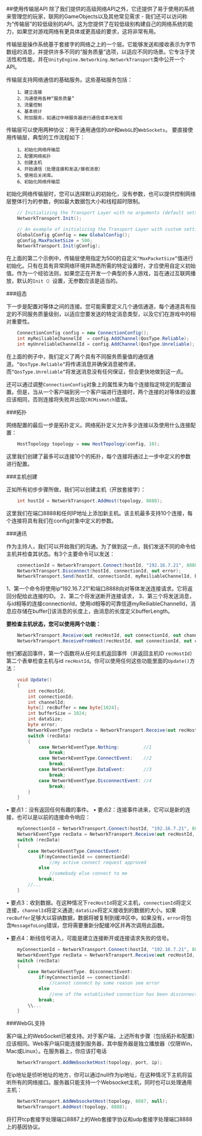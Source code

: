 ##使用传输层API
除了我们提供的高级网络API之外，它还提供了易于使用的系统来管理您的玩家，联网的GameObjects以及其他常见需求 - 我们还可以访问称为“传输层”的较低级别的API。这为您提供了在较低级别构建自己的网络系统的能力，如果您对游戏网络有更具体或更高级的要求，这将非常有用。

传输层是操作系统基于套接字的网络之上的一个层。它能够发送和接收表示为字节数组的消息，并提供许多不同的“服务质量”选项，以适应不同的场景。它专注于灵活性和性能，并在`UnityEngine.Networking.NetworkTransport`类中公开一个API。

传输层支持网络通信的基础服务。这些基础服务包括：

```
    1、建立连接
    2、沟通使用各种“服务质量”
    3、流量控制
    4、基本统计
    5、附加服务，如通过中继服务器进行通信或本地发现
```

传输层可以使用两种协议：用于通用通信的`UDP`和`WebGL`的`WebSockets`。
要直接使用传输层，典型的工作流程如下：

```
    1、初始化网络传输层
    2、配置网络拓扑
    3、创建主机
    4、开始通信（处理连接和发送/接收消息）
    5、使用后关闭库。
    6、初始化网络传输层
```

初始化网络传输层时，您可以选择默认的初始化，没有参数，也可以提供控制网络层整体行为的参数，例如最大数据包大小和线程超时限制。

```csharp
    // Initializing the Transport Layer with no arguments (default settings)
    NetworkTransport.Init();
```
```csharp
    // An example of initializing the Transport Layer with custom settings
    GlobalConfig gConfig = new GlobalConfig();
    gConfig.MaxPacketSize = 500;
    NetworkTransport.Init(gConfig);
```

在上面的第二个示例中，传输层使用指定为500的自定义`“MaxPacketSize”`值进行初始化。只有在具有异常网络环境并熟悉所需的特定设置时，才应使用自定义初始值。作为一个经验法则，如果您正在开发一个典型的多人游戏，旨在通过互联网播放，默认的`Init（）`设置，无参数应该是适当的。

###组态

下一步是配置对等体之间的连接。您可能需要定义几个通信通道，每个通道具有指定的不同服务质量级别，以适应您要发送的特定消息类型，以及它们在游戏中的相对重要性。

```csharp
    ConnectionConfig config = new ConnectionConfig();
    int myReiliableChannelId  = config.AddChannel(QosType.Reliable);
    int myUnreliableChannelId = config.AddChannel(QosType.Unreliable);
```

在上面的例子中，我们定义了两个具有不同服务质量值的通信通道。`“QosType.Reliable”`将传递消息并确保消息被传递，而`“QosType.Unreliable”`将发送消息没有任何保证，但会更快地做到这一点。

还可以通过调整`ConnectionConfig`对象上的属性来为每个连接指定特定的配置设置。但是，当从一个客户端到另一个客户端进行连接时，两个连接的对等体的设置应该相同，否则连接将失败并出现`CRCMismatch`错误。

###拓扑

网络配置的最后一步是拓扑定义。网络拓扑定义允许多少连接以及使用什么连接配置：

```csharp
    HostTopology topology = new HostTopology(config, 10);
```

这里我们创建了最多可以连接10个的拓扑，每个连接将通过上一步中定义的参数进行配置。

###主机创建

正如所有初步步骤所做，我们可以创建主机（开放套接字）：

```csharp
    int hostId = NetworkTransport.AddHost(topology, 8888);
```

这里我们在端口8888和任何IP地址上添加新主机。该主机最多支持10个连接，每个连接将具有我们在config对象中定义的参数。

###通讯

作为主持人，我们可以开始我们的沟通。为了做到这一点，我们发送不同的命令给主机并检查其状态。有3个主要命令可以发送：

```csharp
    connectionId = NetworkTransport.Connect(hostId, "192.16.7.21", 8888, 0, out error);
    NetworkTransport.Disconnect(hostId, connectionId, out error);
    NetworkTransport.Send(hostId, connectionId, myReiliableChannelId, buffer, bufferLength,  out error);
```
1、第一个命令将使用ip“192.16.7.21”和端口8888向对等体发送连接请求。它将返回分配给此连接的ID。
2、第二个将发送断开连接请求，
3、第三个将发送消息，与id相等的连接connectionId，使用id相等的可靠信道myReiliableChannelId，消息应存储在buffer[]该消息的长度上，由消息的长度定义bufferLength。

**要检查主机状态，您可以使用两个功能：**

```csharp
    NetworkTransport.Receive(out recHostId, out connectionId, out channelId, recBuffer, bufferSize, out dataSize, out error);
    NetworkTransport.ReceiveFromHost(recHostId, out connectionId, out channelId, recBuffer, bufferSize, out dataSize, out error);
```
他们都返回事件，第一个函数将从任何主机返回事件（并返回主机ID `recHostId`）第二个表单检查主机与id `recHostId`。你可以使用任何这些功能里面的`Update()`方法：

```csharp
    void Update()
    {
        int recHostId; 
        int connectionId; 
        int channelId; 
        byte[] recBuffer = new byte[1024]; 
        int bufferSize = 1024;
        int dataSize;
        byte error;
        NetworkEventType recData = NetworkTransport.Receive(out recHostId, out connectionId, out channelId, recBuffer, bufferSize, out dataSize, out error);
        switch (recData)
        {
            case NetworkEventType.Nothing:         //1
                break;
            case NetworkEventType.ConnectEvent:    //2
                break;
            case NetworkEventType.DataEvent:       //3
                break;
            case NetworkEventType.DisconnectEvent: //4
                break;
        }
    }
```

• 要点1：没有返回任何有趣的事件。
• 要点2：连接事件进来，它可以是新的连接，也可以是以前的连接命令响应：

```csharp
    myConnectionId = NetworkTransport.Connect(hostId, "192.16.7.21", 8888, 0, out error);
    NetworkEventType recData = NetworkTransport.Receive(out recHostId, out connectionId, out channelId, recBuffer, bufferSize, out dataSize, out error);
    switch (recData)
    {
        case NetworkEventType.ConnectEvent: 
            if(myConnectionId == connectionId)
                //my active connect request approved
            else
                //somebody else connect to me
            break;
        //...   
    }
```
• 要点3：收到数据。在这种情况下`recHostId`将定义主机，`connectionId`将定义连接，`channelId`将定义通道; `dataSize`将定义接收到的数据的大小。如果`recBuffer`足够大以容纳数据，数据将被复制到缓冲区中。如果没有，`error`将包含`MessageToLong`错误，您将需要重新分配缓冲区并再次调用此函数。

• 要点4：断线信号进入，可能是建立连接断开或连接请求失败的信号。

```csharp
    myConnectionId = NetworkTransport.Connect(hostId, "192.16.7.21", 8888, 0, out error);
    NetworkEventType recData = NetworkTransport.Receive(out recHostId, out connectionId, out channelId, recBuffer, bufferSize, out dataSize, out error);
    switch (recData)
    {
        case NetworkEventType. DisconnectEvent: 
            if(myConnectionId == connectionId)
                //cannot connect by some reason see error
            else
                //one of the established connection has been disconnected
            break;
        \\...   
    }
```

###WebGL支持

客户端上的WebSocket已被支持。对于客户端，上述所有步骤（包括拓扑和配置）应该相同。Web客户端只能连接到服务器，其中服务器是独立播放器（仅限Win，Mac或Linux）。在服务器上，你应该打电话

```csharp
    NetworkTransport.AddWebsocketHost(topology, port, ip);
```

在ip地址是侦听地址的地方，你可以通过null作为ip地址，在这种情况下主机将监听所有的网络接口。服务器只能支持一个Websocket主机，同时也可以处理通用主机：

```csharp
    NetworkTransport.AddWebsocketHost(topology, 8887, null);
    NetworkTransport.AddHost(topology, 8888);
```

将打开tcp套接字处理端口8887上的Web套接字协议和udp套接字处理端口8888上的基因协议。